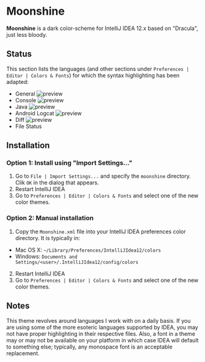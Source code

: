 Moonshine
=========

**Moonshine** is a dark color-scheme for IntelliJ IDEA 12.x based on "Dracula", just less bloody.

Status
------
This section lists the languages (and other sections under `Preferences | Editor | Colors & Fonts`)
for which the syntax highlighting has been adapted:

+ General
![preview](https://raw.github.com/PhannGor/moonshine/master/preview/general.png "General")
+ Console
![preview](https://raw.github.com/PhannGor/moonshine/master/preview/console.png "Console")
+ Java
![preview](https://raw.github.com/PhannGor/moonshine/master/preview/java.png "Java")
+ Android Logcat
![preview](https://raw.github.com/PhannGor/moonshine/master/preview/logcat.png "Android LogCat")
+ Diff
![preview](https://raw.github.com/PhannGor/moonshine/master/preview/diff.png "Diff")
+ File Status

Installation
------------
### Option 1: Install using "Import Settings..."

1. Go to `File | Import Settings...` and specify the `moonshine` directory. Clik `OK` in the dialog that appears.
2. Restart IntelliJ IDEA
3. Go to `Preferences | Editor | Colors & Fonts` and select one of the new color themes.

### Option 2: Manual installation

1. Copy the `Moonshine.xml` file into your IntelliJ IDEA preferences color directory. It is typically in:  
  - Mac OS X:
      `~/Library/Preferences/IntelliJIdea12/colors`
  - Windows:
      `Documents and Settings/<user>/.IntelliJIdea12/config/colors`
2. Restart IntelliJ IDEA
3. Go to `Preferences | Editor | Colors & Fonts` and select one of the new color themes.

Notes
-----
This theme revolves around languages I work with on a daily basis. If you are using some of the more esoteric languages supported by IDEA, you may not have proper highlighting in their respective files. Also, a font in a theme may or may not be available on your platform in which case IDEA will default to something else; typically, any monospace font is an acceptable replacement.